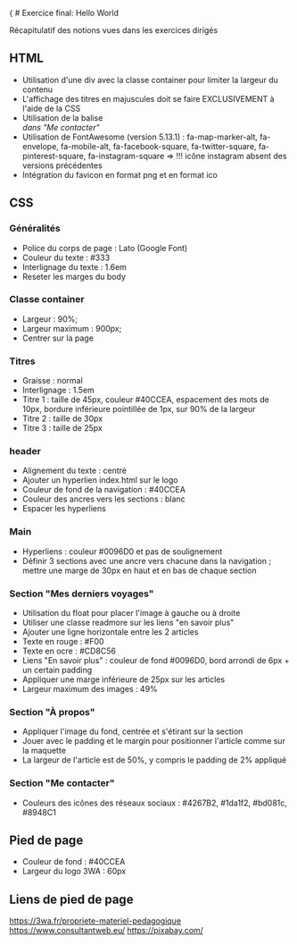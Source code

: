  {
     # Exercice final: Hello World

Récapitulatif des notions vues dans les exercices dirigés

## HTML
- Utilisation d'une div avec la classe container pour limiter la largeur du contenu
- L'affichage des titres en majuscules doit se faire EXCLUSIVEMENT à l'aide de la CSS
- Utilisation de la balise <address> dans "Me contacter"
- Utilisation de FontAwesome (version 5.13.1) : fa-map-marker-alt, fa-envelope, fa-mobile-alt, fa-facebook-square, fa-twitter-square, fa-pinterest-square, fa-instagram-square => !!! icône instagram absent des versions précédentes
- Intégration du favicon en format png et en format ico

## CSS

### Généralités
- Police du corps de page : Lato (Google Font)
- Couleur du texte : #333
- Interlignage du texte : 1.6em
- Reseter les marges du body

### Classe container
- Largeur : 90%;
- Largeur maximum : 900px;
- Centrer sur la page

### Titres
- Graisse : normal
- Interlignage : 1.5em
- Titre 1 : taille de 45px, couleur #40CCEA, espacement des mots de 10px, bordure inférieure pointillée de 1px, sur 90% de la largeur
- Titre 2 : taille de 30px
- Titre 3 : taille de 25px

### header
- Alignement du texte : centré
- Ajouter un hyperlien index.html sur le logo
- Couleur de fond de la navigation : #40CCEA
- Couleur des ancres vers les sections : blanc
- Espacer les hyperliens

### Main
- Hyperliens : couleur #0096D0 et pas de soulignement
- Définir 3 sections avec une ancre vers chacune dans la navigation ; mettre une marge de 30px en haut et en bas de chaque section

### Section "Mes derniers voyages"
- Utilisation du float pour placer l'image à gauche ou à droite
- Utiliser une classe readmore sur les liens "en savoir plus"
- Ajouter une ligne horizontale entre les 2 articles
- Texte en rouge : #F00
- Texte en ocre : #CD8C56
- Liens "En savoir plus" : couleur de fond #0096D0, bord arrondi de 6px + un certain padding
- Appliquer une marge inférieure de 25px sur les articles
- Largeur maximum des images : 49%

### Section "À propos"
- Appliquer l'image du fond, centrée et s'étirant sur la section
- Jouer avec le padding et le margin pour positionner l'article comme sur la maquette
- La largeur de l'article est de 50%, y compris le padding de 2% appliqué

### Section "Me contacter"
- Couleurs des icônes des réseaux sociaux : #4267B2, #1da1f2, #bd081c, #8948C1

## Pied de page
- Couleur de fond : #40CCEA
- Largeur du logo 3WA : 60px

## Liens de pied de page
https://3wa.fr/propriete-materiel-pedagogique
https://www.consultantweb.eu/
https://pixabay.com/